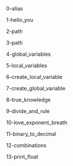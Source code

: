 0-alias

1-hello_you

2-path

3-path

4-global_variables

5-local_variables

6-create_local_variable

7-create_global_variable

8-true_knowledge

9-divide_and_rule

10-love_exponent_breath

11-binary_to_decimal

12-combinations

13-print_float
